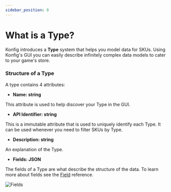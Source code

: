 ```yaml
---
sidebar_position: 0
---
```


# What is a Type?

Konfig introduces a **Type** system that helps you model data for SKUs. Using
Konfig's GUI you can easily describe infinitely complex data models to cater to
your game's store.

### Structure of a Type

A type contains 4 attributes:

- **Name: string**

This attribute is used to help discover your Type in the GUI.

- **API Identifier: string**

This is a immutable attribute that is used to uniquely identify each Type. It can be used whenever you need to filter SKUs by Type.

- **Description: string**

An explanation of the Type.

- **Fields: JSON**

The fields of a Type are what describe the structure of the data. To learn more about fields see the [Field](/category/field) reference.

![Fields](/img/fields.png)
